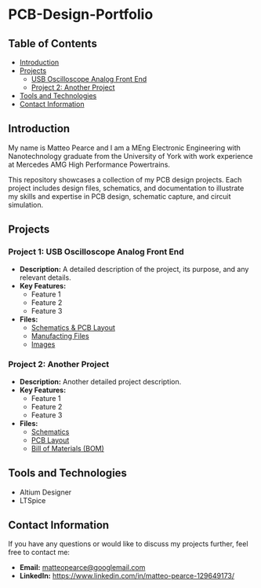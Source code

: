 # PCB-Design-Portfolio

## Table of Contents
- [Introduction](#introduction)
- [Projects](#projects)
  - [USB Oscilloscope Analog Front End](#project-1:-usb-oscilloscope-analog-front-end)
  - [Project 2: Another Project](#project-2-another-project)
- [Tools and Technologies](#tools-and-technologies)
- [Contact Information](#contact-information)

## Introduction
My name is Matteo Pearce and I am a MEng Electronic Engineering with Nanotechnology graduate from the University of York with work experience at Mercedes AMG High Performance Powertrains. 

This repository showcases a collection of my PCB design projects. Each project includes design files, schematics, and documentation to illustrate my skills and expertise in PCB design, schematic capture, and circuit simulation.

## Projects

### Project 1: USB Oscilloscope Analog Front End
- **Description:** A detailed description of the project, its purpose, and any relevant details.
- **Key Features:** 
  - Feature 1
  - Feature 2
  - Feature 3
- **Files:**
  - [Schematics & PCB Layout](link_to_schematics)
  - [Manufacting Files](link_to_pcb_layout)
  - [Images](https://github.com/MatteoPearce/PCB-Design-Portfolio/tree/main/USB%20Oscilloscope%20Analog%20Front-End/Project%20Files)

### Project 2: Another Project
- **Description:** Another detailed project description.
- **Key Features:**
  - Feature 1
  - Feature 2
  - Feature 3
- **Files:**
  - [Schematics](link_to_schematics)
  - [PCB Layout](link_to_pcb_layout)
  - [Bill of Materials (BOM)](link_to_bom)

## Tools and Technologies
- Altium Designer
- LTSpice

## Contact Information
If you have any questions or would like to discuss my projects further, feel free to contact me:
- **Email:** matteopearce@googlemail.com
- **LinkedIn:** https://www.linkedin.com/in/matteo-pearce-129649173/
